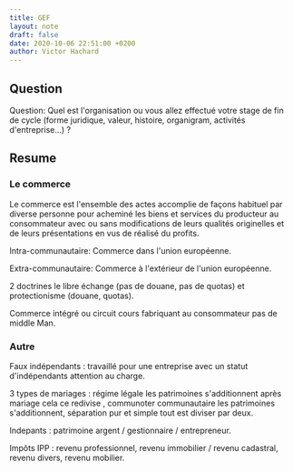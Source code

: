 ```yaml
---
title: GEF
layout: note
draft: false
date: 2020-10-06 22:51:00 +0200
author: Victor Hachard
---
```


## Question

Question: Quel est l'organisation ou vous allez effectué votre stage de fin de cycle (forme juridique, valeur, histoire, organigram, activités d'entreprise...) ?

## Resume

### Le commerce

Le commerce est l'ensemble des actes accomplie de façons habituel par diverse personne pour acheminé les biens et services du producteur au consommateur avec ou sans modifications de leurs qualités originelles et de leurs présentations en vus de réalisé du profits.

Intra-communautaire: Commerce dans l'union européenne.

Extra-communautaire: Commerce à l'extérieur de l'union européenne.

2 doctrines le libre échange (pas de douane, pas de quotas) et protectionisme (douane, quotas).

Commerce intégré ou circuit cours fabriquant au consommateur pas de middle Man.

### Autre

Faux indépendants : travaillé pour une entreprise avec un statut d'indépendants attention au charge.

3 types de mariages : régime légale les patrimoines s'additionnent après mariage cela ce redivise , communoter communautaire les patrimoines s'additionnent, séparation pur et simple tout est diviser par deux.

Indepants : patrimoine argent / gestionnaire / entrepreneur.

Impôts IPP : revenu professionnel, revenu immobilier / revenu cadastral, revenu divers, revenu mobilier.
